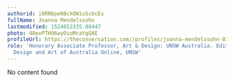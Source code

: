 ```yaml
---
authorid: i8RNbpeN8ckOWiuScUcEs
fullName: Joanna Mendelssohn
lastmodified: 1524652335.80447
photo: 40evPTH96wyOioMcaYgQAE
profileUrl: https://theconversation.com//profiles/joanna-mendelssohn-8133
role: 'Honorary Associate Professor, Art & Design: UNSW Australia. Editor in Chief,
  Design and Art of Australia Online, UNSW'
---
```

No content found